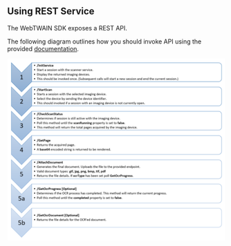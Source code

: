 ## Using REST Service

The WebTWAIN SDK exposes a REST API.

The following diagram outlines how you should invoke API using the provided [documentation](https://knowledgeone-corporation.github.io/web-twain-sample/).

![alt text](https://raw.githubusercontent.com/Knowledgeone-Corporation/web-twain-sample/master/images/apiflow.png "Service flow")
